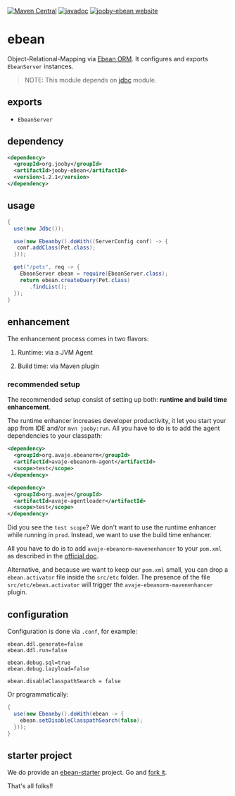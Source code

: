 [![Maven Central](https://maven-badges.herokuapp.com/maven-central/org.jooby/jooby-ebean/badge.svg)](https://maven-badges.herokuapp.com/maven-central/org.jooby/jooby-ebean)
[![javadoc](https://javadoc.io/badge/org.jooby/jooby-ebean.svg)](https://javadoc.io/doc/org.jooby/jooby-ebean/1.2.1)
[![jooby-ebean website](https://img.shields.io/badge/jooby-ebean-brightgreen.svg)](http://jooby.org/doc/ebean)
# ebean

Object-Relational-Mapping via [Ebean ORM](http://ebean-orm.github.io). It configures and exports ```EbeanServer``` instances.

> NOTE: This module depends on [jdbc](https://github.com/jooby-project/jooby/tree/master/jooby-jdbc) module.
 
## exports

* ```EbeanServer```

## dependency

```xml
<dependency>
  <groupId>org.jooby</groupId>
  <artifactId>jooby-ebean</artifactId>
  <version>1.2.1</version>
</dependency>
```

## usage

```java
{
  use(new Jdbc());

  use(new Ebeanby().doWith((ServerConfig conf) -> {
   conf.addClass(Pet.class);
  }));

  get("/pets", req -> {
    EbeanServer ebean = require(EbeanServer.class);
    return ebean.createQuery(Pet.class)
       .findList();
  });
}
```

## enhancement

The enhancement process comes in two flavors:

1) Runtime: via a JVM Agent

2) Build time: via Maven plugin

### recommended setup

The recommended setup consist of setting up both: **runtime and build time enhancement**.

The runtime enhancer increases developer productivity, it let you start your app from IDE
and/or ```mvn jooby:run```. All you have to do is to add the agent dependencies to your
classpath:

```xml
<dependency>
  <groupId>org.avaje.ebeanorm</groupId>
  <artifactId>avaje-ebeanorm-agent</artifactId>
  <scope>test</scope>
</dependency>

<dependency>
  <groupId>org.avaje</groupId>
  <artifactId>avaje-agentloader</artifactId>
  <scope>test</scope>
</dependency>
```

Did you see the ```test scope```? We don't want to use the runtime enhancer while
running in ```prod```. Instead, we want to use the build time enhancer.

All you have to do is to add ```avaje-ebeanorm-mavenenhancer``` to your ```pom.xml``` as described
in the [official doc](http://ebean-orm.github.io/docs#enhance_maven).

Alternative, and because we want to keep our ```pom.xml``` small, you can drop a ```ebean.activator```
file inside the ```src/etc``` folder. The presence of the file ```src/etc/ebean.activator```
will trigger the ```avaje-ebeanorm-mavenenhancer``` plugin.

## configuration

Configuration is done via ```.conf```, for example:

```properties
ebean.ddl.generate=false
ebean.ddl.run=false

ebean.debug.sql=true
ebean.debug.lazyload=false

ebean.disableClasspathSearch = false
```

Or programmatically:

```java
{
  use(new Ebeanby().doWith(ebean -> {
    ebean.setDisableClasspathSearch(false);
  }));
}
```

## starter project

We do provide an [ebean-starter](https://github.com/jooby-project/ebean-starter) project. Go and [fork it](https://github.com/jooby-project/ebean-starter).

That's all folks!!
